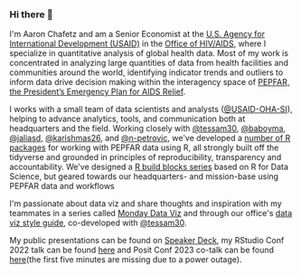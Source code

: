### Hi there 👋

I'm Aaron Chafetz and am a Senior Economist at the [U.S. Agency for International Development (USAID)](https://usaid.gov/) in the [Office of HIV/AIDS](https://www.usaid.gov/global-health/health-areas/hiv-and-aids), where I specialize in quantitative analysis of global health data. Most of my work is concentrated in analyzing large quantities of data from health facilities and communities around the world, identifying indicator trends and outliers to inform data drive decision making within the interagency space of [PEPFAR, the President’s Emergency Plan for AIDS Relief](https://www.state.gov/pepfar/). 

I works with a small team of data scientists and analysts ([@USAID-OHA-SI](https://github.com/USAID-OHA-SI)), helping to advance analytics, tools, and communication both at headquarters and the field. Working closely with [@tessam30](https://github.com/tessam30), [@baboyma](https://github.com/baboyma), [@jaliasd](https://github.com/jaliasd), [@karishmas26](https://github.com/karishmas26), and [@n-petrovic](https://github.com/n-petrovic), we've developed a [number of R packages](https://usaid-oha-si.github.io/tools/) for working with PEPFAR data using R, all strongly built off the tidyverse and grounded in principles of reproducibility, transparency and accountability. We've designed a [R build blocks series](https://usaid-oha-si.github.io/learn/categories/#rbbs) based on R for Data Science, but geared towards our headquarters- and mission-base using PEPFAR data and workflows

I'm passionate about data viz and share thoughts and inspiration with my teammates in a series called [Monday Data Viz](https://usaid-oha-si.github.io/learn/tags/#Monday%20data%20viz) and through our office's [data viz style guide](https://issuu.com/achafetz/docs/oha_styleguide), co-developed with [@tessam30](https://github.com/tessam30).

My public presentations can be found on [Speaker Deck](https://speakerdeck.com/achafetz), my RStudio Conf 2022 talk can be found [here](https://www.rstudio.com/conference/2022/talks/leveraging-r-based-ecosystem/) and Posit Conf 2023 co-talk can be found [here](https://youtu.be/-0pPBAiJaYk?si=1iuhxThZCnZadOQn)(the first five minutes are missing due to a power outage).
 
